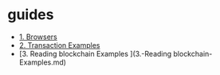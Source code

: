 # guides
* [1.
Browsers
](1.-Browsers.md)
* [2.
Transaction
Examples
](2.-Transaction-Examples.md)
* [3.
Reading blockchain
Examples
](3.-Reading blockchain-Examples.md)
